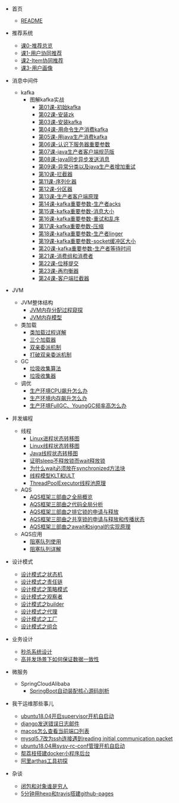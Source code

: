 * 首页
  * [README](README.md)
* 推荐系统
  * [课0-推荐总览](推荐系统/0推荐总览.md)
  * [课1-用户协同推荐](推荐系统/1用户协同推荐.md)
  * [课2-Item协同推荐](推荐系统/2Item协同推荐.md)
  * [课3-用户画像](推荐系统/3用户画像.md)
* 消息中间件
  * kafka
      * 图解kafka实战
         * [第01课-初始kafka](消息中间件/图解kafka实战/第1课初始kafka.md)
         * [第02课-安装zk](消息中间件/图解kafka实战/第2课安装zookeeper.md)
         * [第03课-安装kafka](消息中间件/图解kafka实战/第3课安装kafka.md)
         * [第04课-用命令生产消费kafka](消息中间件/图解kafka实战/第4课用命令生产消费kafka.md)
         * [第05课-用java生产消费kafka](消息中间件/图解kafka实战/第5课用java生产消费kafka初级版.md)
         * [第06课-认识下服务器重要参数](消息中间件/图解kafka实战/第6课认识下服务器重要参数.md)
         * [第07课-java生产者客户端规范版](消息中间件/图解kafka实战/第7课java生产者客户端规范版.md)
         * [第08课-java同步异步发送消息](消息中间件/图解kafka实战/第8课java同步异步发送消息.md)
         * [第09课-异常分类以及java生产者增加重试](消息中间件/图解kafka实战/第9课异常分类以及java生产者增加重试.md)
         * [第10课-拦截器](消息中间件/图解kafka实战/第10课拦截器.md)
         * [第11课-序列化器](消息中间件/图解kafka实战/第11课序列化器.md)
         * [第12课-分区器](消息中间件/图解kafka实战/第12课分区器.md)
         * [第13课-生产者客户端原理](消息中间件/图解kafka实战/第13课生产者客户端原理.md)
         * [第14课-kafka重要参数-生产者acks](消息中间件/图解kafka实战/第14课kafka重要参数-生产者acks.md)
         * [第15课-kafka重要参数-消息大小](消息中间件/图解kafka实战/第15课kafka重要参数-消息大小.md)
         * [第16课-kafka重要参数-重试和乱序](消息中间件/图解kafka实战/第16课kafka重要参数-生产者重试和乱序.md)
         * [第17课-kafka重要参数-压缩](消息中间件/图解kafka实战/第17课kafka重要参数-压缩.md)
         * [第18课-kafka重要参数-生产者linger](消息中间件/图解kafka实战/第18课kafka重要参数-生产者linger.md)
         * [第19课-kafka重要参数-socket缓冲区大小](消息中间件/图解kafka实战/第19课kafka重要参数-生产者socket缓冲区大小.md)
         * [第20课-kafka重要参数-生产者等待时间](消息中间件/图解kafka实战/第20课kafka重要参数-生产者等待时间.md)
         * [第21课-消费组和消费者](消息中间件/图解kafka实战/第21课消费组和消费者.md)
         * [第22课-位移提交](消息中间件/图解kafka实战/第22课位移提交.md)
         * [第23课-再均衡器](消息中间件/图解kafka实战/第23课再均衡器.md)
         * [第24课-客户端拦截器](消息中间件/图解kafka实战/第24课客户端拦截器.md)
* JVM
  * JVM整体结构
      * [JVM内存分配过程窥探](JVM/JVM整体架构/JVM内存分配过程窥探.md)
      * [JVM内存模型](JVM/JVM整体架构/JVM内存模型.md)
  * 类加载
      * [类加载过程详解](JVM/类加载/类加载过程详解.md)
      * [三个加载器](JVM/类加载/三个加载器.md)
      * [双亲委派机制](JVM/类加载/双亲委派机制.md)
      * [打破双亲委派机制](JVM/类加载/打破双亲委派机制.md)
  * GC
      * [垃圾收集算法](JVM/GC/垃圾收集算法.md)
      * [垃圾收集器](JVM/GC/垃圾收集器.md)
  * 调优
      * [生产环境CPU飙升怎么办](JVM/调优/生产环境CPU飙升怎么办.md)
      * [生产环境内存飙升怎么办](JVM/调优/生产环境内存飙升怎么办.md)
      * [生产环境FullGC、YoungGC频率高怎么办](JVM/调优/生产环境FullGC、YoungGC频率高怎么办.md)
* 并发编程
  * 线程
      * [Linux进程状态转移图](并发编程/线程/Linux进程状态转移图.md)
      * [Linux线程状态转移图](并发编程/线程/Linux线程状态转移图.md)
      * [Java线程状态转移图](并发编程/线程/Java线程状态转移图.md)
      * [证明sleep不释放锁而wait释放锁](并发编程/线程/证明sleep不释放锁而wait释放锁.md)
      * [为什么wait必须放在synchronized方法块](并发编程/线程/为什么wait必须放在synchronized方法块.md)
      * [线程模型KLT和ULT](并发编程/线程/线程模型KLT和ULT.md)
      * [ThreadPoolExecutor线程池原理](并发编程/线程/ThreadPoolExecutor线程池原理.md)
  * AQS
      * [AQS框架三部曲之全局概览](并发编程/AQS/AQS框架三部曲之全局概览.md)
      * [AQS框架三部曲之代码全局分析](并发编程/AQS/AQS框架三部曲之代码全局分析.md)
      * [AQS框架三部曲之排它锁的申请与释放](并发编程/AQS/AQS框架三部曲之排它锁的申请与释放.md)
      * [AQS框架三部曲之共享锁的申请与释放和传播状态](并发编程/AQS/AQS框架三部曲之共享锁的申请与释放和传播状态.md)
      * [AQS框架三部曲之await和signal的实现原理](并发编程/AQS/AQS框架三部曲之await和signal的实现原理.md)
  * AQS应用
      * [阻塞队列使用](并发编程/AQS应用/阻塞队列使用.md)
      * [阻塞队列详解](并发编程/AQS应用/阻塞队列详解.md)
      
* 设计模式
  * [设计模式之状态机](设计模式/设计模式之状态机.md)
  * [设计模式之责任链](设计模式/设计模式之责任链.md)
  * [设计模式之策略模式](设计模式/设计模式之策略模式.md)
  * [设计模式之观察者](设计模式/设计模式之观察者.md)
  * [设计模式之builder](设计模式/设计模式之builder.md)
  * [设计模式之代理](设计模式/设计模式之代理.md)
  * [设计模式之工厂](设计模式/设计模式之工厂.md)
  * [设计模式之组合](设计模式/设计模式之组合模式.md)
* 业务设计
  * [秒杀系统设计](业务设计/秒杀系统设计.md)
  * [高并发场景下如何保证数据一致性](业务设计/高并发场景下如何保证数据一致性.md)
* 微服务
  * SpringCloudAlibaba
    * [SpringBoot自动装配核心源码剖析](微服务专题/SpringCloudAlibaba/SpringBoot自动装配核心源码剖析.md)
* 我干运维那些事儿
  * [ubuntu18.04开启supervisor开机自启动](我干运维那些事/ubuntu18.04开启supervisor开机自启动.md)
  * [django发送错误日志邮件](我干运维那些事/django发送错误日志邮件.md)
  * [macos怎么查看当前端口列表](我干运维那些事/macos怎么查看当前端口列表.md)
  * [mysql5.7改为ssh连接遇到reading initial communication packet](我干运维那些事/mysql5.7改为ssh连接遇到reading-initial-communication-packet.md)
  * [ubuntu18.04用sysv-rc-conf管理开机自启动](我干运维那些事/ubuntu18.04用sysv-rc-conf管理开机自启动.md)
  * [帮荔枝搭建docker小程序后台](我干运维那些事/帮荔枝搭建docker小程序后台.md)
  * [阿里arthas工具初探](我干运维那些事/阿里arthas工具初探.md)  
* 杂谈
  * [闭包和对象谁是穷人](闭包是穷人的对象，对象是穷人的闭包.md)
  * [5分钟用hexo和travis搭建github-pages](5分钟用hexo和travis搭建github-pages.md)
  
